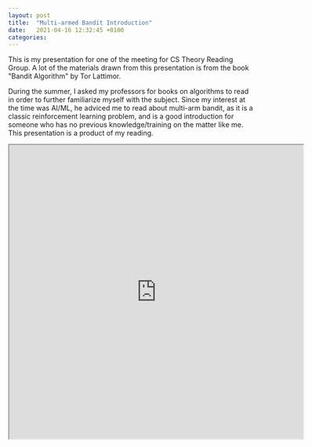 ```yaml
---
layout: post
title:  "Multi-armed Bandit Introduction"
date:   2021-04-16 12:32:45 +0100
categories:
---
```

This is my presentation for one of the meeting for CS Theory Reading Group. A lot of the materials drawn from this presentation is from the book "Bandit Algorithm" by Tor Lattimor.

During the summer, I asked my professors for books on algorithms to read in order to further familiarize myself with the subject. Since my interest at the time was AI/ML, he adviced me to read about multi-arm bandit, as it is a classic reinforcement learning problem, and is a good introduction for someone who has no previous knowledge/training on the matter like me. This presentation is a product of my reading.

<iframe src="https://drive.google.com/file/d/1k8xA0ysglP3Bi4oVJG_-whaJARCK7mnB/preview" width="600" height="600"></iframe>
